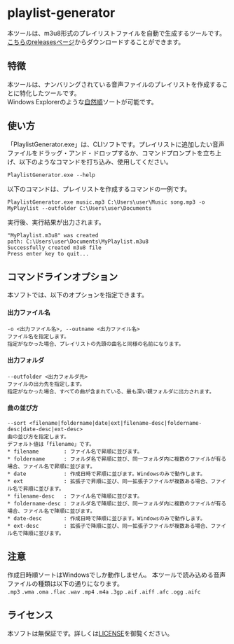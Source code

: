 # playlist-generator
本ツールは、m3u8形式のプレイリストファイルを自動で生成するツールです。
[こちらのreleasesページ](https://github.com/takano536/playlist-generator/releases)からダウンロードすることができます。

## 特徴
本ツールは、ナンバリングされている音声ファイルのプレイリストを作成することに特化したツールです。  
Windows Explorerのような[自然順](https://ja.wikipedia.org/wiki/%E8%87%AA%E7%84%B6%E9%A0%86)ソートが可能です。

## 使い方
「PlaylistGenerator.exe」は、CLIソフトです。プレイリストに追加したい音声ファイルをドラッグ・アンド・ドロップするか、コマンドプロンプトを立ち上げ、以下のようなコマンドを打ち込み、使用してください。
```
PlaylistGenerator.exe --help
```
以下のコマンドは、プレイリストを作成するコマンドの一例です。
```
PlaylistGenerator.exe music.mp3 C:\Users\user\Music song.mp3 -o MyPlaylist --outfolder C:\Users\user\Documents
```
実行後、実行結果が出力されます。
```
"MyPlaylist.m3u8" was created
path: C:\Users\user\Documents\MyPlaylist.m3u8
Successfully created m3u8 file
Press enter key to quit...
```

## コマンドラインオプション
本ソフトでは、以下のオプションを指定できます。
#### 出力ファイル名
```
-o <出力ファイル名>, --outname <出力ファイル名>
ファイル名を指定します。
指定がなかった場合、プレイリストの先頭の曲名と同様の名前になります。
```
#### 出力フォルダ
```
--outfolder <出力フォルダ先>
ファイルの出力先を指定します。
指定がなかった場合、すべての曲が含まれている、最も深い親フォルダに出力されます。
```
#### 曲の並び方
```
--sort <filename|foldername|date|ext|filename-desc|foldername-desc|date-desc|ext-desc>
曲の並び方を指定します。
デフォルト値は「filename」です。
* filename        : ファイル名で昇順に並びます。
* foldername      : フォルダ名で昇順に並び、同一フォルダ内に複数のファイルが有る場合、ファイル名で昇順に並びます。
* date            : 作成日時で昇順に並びます。Windowsのみで動作します。
* ext             : 拡張子で昇順に並び、同一拡張子ファイルが複数ある場合、ファイル名で昇順に並びます。
* filename-desc   : ファイル名で降順に並びます。
* foldername-desc : フォルダ名で降順に並び、同一フォルダ内に複数のファイルが有る場合、ファイル名で降順に並びます。
* date-desc       : 作成日時で降順に並びます。Windowsのみで動作します。
* ext-desc        : 拡張子で降順に並び、同一拡張子ファイルが複数ある場合、ファイル名で降順に並びます。
```

## 注意
作成日時順ソートはWindowsでしか動作しません。
本ツールで読み込める音声ファイルの種類は以下の通りになります。  
`.mp3` `.wma` `.oma` `.flac` `.wav` `.mp4` `.m4a` `.3gp` `.aif` `.aiff` `.afc` `.ogg` `.aifc`  

## ライセンス
本ソフトは無保証です。詳しくは[LICENSE](LICENSE)を御覧ください。
